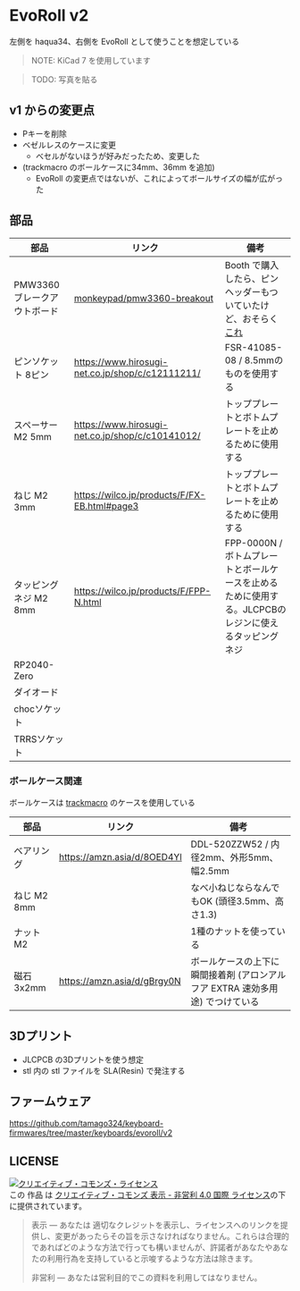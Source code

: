 # EvoRoll v2

左側を haqua34、右側を EvoRoll として使うことを想定している

> NOTE: KiCad 7 を使用しています

> TODO: 写真を貼る

## v1 からの変更点

* Pキーを削除
* ベゼルレスのケースに変更
  * べセルがないほうが好みだったため、変更した
* (trackmacro のボールケースに34mm、36mm を追加)
  * EvoRoll の変更点ではないが、これによってボールサイズの幅が広がった


## 部品

| 部品                        | リンク                                                                      | 備考                                                                                                               |
| --------------------------- | --------------------------------------------------------------------------- | ------------------------------------------------------------------------------------------------------------------ |
| PMW3360ブレークアウトボード | [monkeypad/pmw3360-breakout](https://github.com/monkeypad/pmw3360-breakout) | Booth で購入したら、ピンヘッダーもついていたけど、おそらく[これ](https://www.hirosugi-net.co.jp/shop/c/c12103211/) |
| ピンソケット 8ピン          | https://www.hirosugi-net.co.jp/shop/c/c12111211/                            | FSR-41085-08 / 8.5mmのものを使用する                                                                               |
| スペーサー M2 5mm           | https://www.hirosugi-net.co.jp/shop/c/c10141012/                            | トッププレートとボトムプレートを止めるために使用する                                                               |
| ねじ M2 3mm                 | https://wilco.jp/products/F/FX-EB.html#page3                                | トッププレートとボトムプレートを止めるために使用する                                                               |
| タッピングネジ M2 8mm       | https://wilco.jp/products/F/FPP-N.html                                      | FPP-0000N / ボトムプレートとボールケースを止めるために使用する。JLCPCBのレジンに使えるタッピングネジ               |
| RP2040-Zero                 |                                                                             |                                                                                                                    |
| ダイオード                  |                                                                             |                                                                                                                    |
| chocソケット                |                                                                             |                                                                                                                    |
| TRRSソケット                |                                                                             |                                                                                                                    |


### ボールケース関連

ボールケースは [trackmacro](https://github.com/tamago324/trackmacro/tree/main/stl) のケースを使用している

| 部品        | リンク                      | 備考                                                                          |
| ----------- | --------------------------- | ----------------------------------------------------------------------------- |
| ベアリング  | https://amzn.asia/d/8OED4Yl | DDL-520ZZW52 / 内径2mm、外形5mm、幅2.5mm                                      |
| ねじ M2 8mm |                             | なべ小ねじならなんでもOK (頭径3.5mm、高さ1.3)                                 |
| ナット M2   |                             | 1種のナットを使っている                                                       |
| 磁石 3x2mm  | https://amzn.asia/d/gBrgy0N | ボールケースの上下に瞬間接着剤 (アロンアルフア EXTRA 速効多用途) でつけている |


## 3Dプリント

* JLCPCB の3Dプリントを使う想定
* stl 内の stl ファイルを SLA(Resin) で発注する

## ファームウェア

https://github.com/tamago324/keyboard-firmwares/tree/master/keyboards/evoroll/v2


## LICENSE

<a rel="license" href="http://creativecommons.org/licenses/by-nc/4.0/"><img alt="クリエイティブ・コモンズ・ライセンス" style="border-width:0" src="https://i.creativecommons.org/l/by-nc/4.0/88x31.png" /></a><br />この 作品 は <a rel="license" href="http://creativecommons.org/licenses/by-nc/4.0/">クリエイティブ・コモンズ 表示 - 非営利 4.0 国際 ライセンス</a>の下に提供されています。

> 表示 — あなたは 適切なクレジットを表示し、ライセンスへのリンクを提供し、変更があったらその旨を示さなければなりません。これらは合理的であればどのような方法で行っても構いませんが、許諾者があなたやあなたの利用行為を支持していると示唆するような方法は除きます。
>
> 非営利 — あなたは営利目的でこの資料を利用してはなりません。